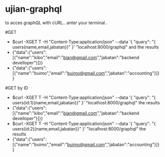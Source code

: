 # ujian-graphql

to acces graphQL with cURL.. anter your terminal..

#GET
+ $curl -XGET T \-H "Content-Type:application/json" \--data '{ "query": "{ users{name,email,jabatan}}" }' "localhost:8000/graphql"
and the results
+ {"data":{"users":[{"name":"kibo","email":"bian@gmail.com","jabatan":"backend develloper"}]}}
+ {"data":{"users":[{"name":"buimo","email":"buimo@gmail.com","jabatan":"accounting"}]}}

#GET by ID
+ $curl -XGET T \-H "Content-Type:application/json" \--data '{ "query": "{ users(id:1){name,email,jabatan}}" }' "localhost:8000/graphql"
the results
+ {"data":{"users":[{"name":"kibo","email":"bian@gmail.com","jabatan":"backend develloper"}]}}
+ $curl -XGET T \-H "Content-Type:application/json" \--data '{ "query": "{ users(id:2){name,email,jabatan}}" }' "localhost:8000/graphql"
the results
+ {"data":{"users":[{"name":"buimo","email":"buimo@gmail.com","jabatan":"accounting"}]}}
